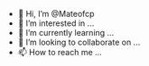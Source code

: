 - 👋 Hi, I’m @Mateofcp
- 👀 I’m interested in ...
- 🌱 I’m currently learning ...
- 💞️ I’m looking to collaborate on ...
- 📫 How to reach me ...

<!---
Mateofcp/Mateofcp is a ✨ special ✨ repository because its `README.md` (this file) appears on your GitHub profile.
You can click the Preview link to take a look at your changes.
--->
